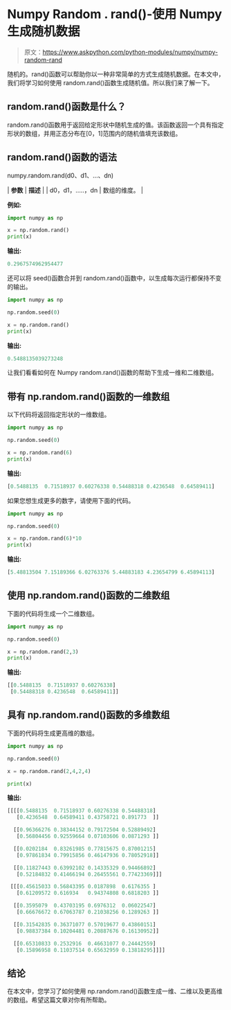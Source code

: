 # Numpy Random . rand()-使用 Numpy 生成随机数据

> 原文：<https://www.askpython.com/python-modules/numpy/numpy-random-rand>

随机的。rand()函数可以帮助你以一种非常简单的方式生成随机数据。在本文中，我们将学习如何使用 random.rand()函数生成随机值。所以我们来了解一下。

## random.rand()函数是什么？

random.rand()函数用于返回给定形状中随机生成的值。该函数返回一个具有指定形状的数组，并用正态分布在[0，1]范围内的随机值填充该数组。

## random.rand()函数的语法

numpy.random.rand(d0、d1、…、dn)

| **参数** | **描述** |
| d0，d1，…..，dn | 数组的维度。 |

**例如:**

```py
import numpy as np

x = np.random.rand()
print(x)

```

**输出:**

```py
0.2967574962954477

```

还可以将 seed()函数合并到 random.rand()函数中，以生成每次运行都保持不变的输出。

```py
import numpy as np

np.random.seed(0)

x = np.random.rand()
print(x)

```

**输出:**

```py
0.5488135039273248

```

让我们看看如何在 Numpy random.rand()函数的帮助下生成一维和二维数组。

## 带有 np.random.rand()函数的一维数组

以下代码将返回指定形状的一维数组。

```py
import numpy as np

np.random.seed(0)

x = np.random.rand(6)
print(x)

```

**输出:**

```py
[0.5488135  0.71518937 0.60276338 0.54488318 0.4236548  0.64589411]

```

如果您想生成更多的数字，请使用下面的代码。

```py
import numpy as np

np.random.seed(0)

x = np.random.rand(6)*10
print(x)

```

**输出:**

```py
[5.48813504 7.15189366 6.02763376 5.44883183 4.23654799 6.45894113]

```

## 使用 np.random.rand()函数的二维数组

下面的代码将生成一个二维数组。

```py
import numpy as np

np.random.seed(0)

x = np.random.rand(2,3)
print(x)

```

**输出:**

```py
[[0.5488135  0.71518937 0.60276338]
 [0.54488318 0.4236548  0.64589411]]

```

## 具有 np.random.rand()函数的多维数组

下面的代码将生成更高维的数组。

```py
import numpy as np

np.random.seed(0)

x = np.random.rand(2,4,2,4)

print(x)

```

**输出:**

```py
[[[[0.5488135  0.71518937 0.60276338 0.54488318]
   [0.4236548  0.64589411 0.43758721 0.891773  ]]

  [[0.96366276 0.38344152 0.79172504 0.52889492]
   [0.56804456 0.92559664 0.07103606 0.0871293 ]]

  [[0.0202184  0.83261985 0.77815675 0.87001215]
   [0.97861834 0.79915856 0.46147936 0.78052918]]

  [[0.11827443 0.63992102 0.14335329 0.94466892]
   [0.52184832 0.41466194 0.26455561 0.77423369]]]

 [[[0.45615033 0.56843395 0.0187898  0.6176355 ]
   [0.61209572 0.616934   0.94374808 0.6818203 ]]

  [[0.3595079  0.43703195 0.6976312  0.06022547]
   [0.66676672 0.67063787 0.21038256 0.1289263 ]]

  [[0.31542835 0.36371077 0.57019677 0.43860151]
   [0.98837384 0.10204481 0.20887676 0.16130952]]

  [[0.65310833 0.2532916  0.46631077 0.24442559]
   [0.15896958 0.11037514 0.65632959 0.13818295]]]]

```

## 结论

在本文中，您学习了如何使用 np.random.rand()函数生成一维、二维以及更高维的数组。希望这篇文章对你有所帮助。